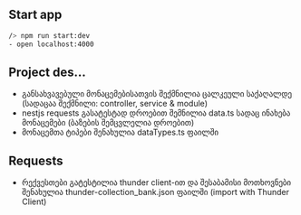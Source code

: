 ## Start app
```bash
/> npm run start:dev
- open localhost:4000
```

## Project des...
- განსახვავებული მონაცემებისათვის შექმნილია ცალკეული საქაღალდე (სადაცაა შექმნილი: controller, service & module)
- nestjs requests გასატესტად დროებით შემნილია data.ts სადაც ინახება მონაცემები (ბაზების შემცვლელია დროებით)
- მონაცემთა ტიპები შენახულია dataTypes.ts ფაილში

## Requests
- რექვესთები გატესტილია thunder client-ით და შესაბამისი მოთხოვნები შენახულია thunder-collection_bank.json ფაილში (import with Thunder Client)
